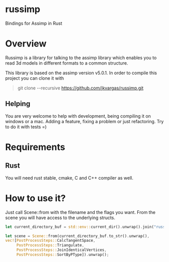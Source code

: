 # russimp

Bindings for Assimp in Rust

# Overview

Russimp is a library for talking to the assimp library which enables you to read 3d models in different formats to a common structure.

This library is based on the assimp version v5.0.1.
In order to compile this project you can clone it with

> git clone --recursive https://github.com/jkvargas/russimp.git

## Helping

You are very welcome to help with development, being compiling it on windows or a mac.
Adding a feature, fixing a problem or just refactoring.
Try to do it with tests =)

# Requirements

## Rust

You will need rust stable, cmake, C and C++ compiler as well.

# How to use it?

Just call Scene::from with the filename and the flags you want. From the scene you will have access to the underlying structs.

```rust
let current_directory_buf = std::env::current_dir().unwrap().join("russimp-sys/assimp/test/models/BLEND/box.blend");

let scene = Scene::from(current_directory_buf.to_str().unwrap(),
vec![PostProcessSteps::CalcTangentSpace,
     PostProcessSteps::Triangulate,
     PostProcessSteps::JoinIdenticalVertices,
     PostProcessSteps::SortByPType]).unwrap();
```
